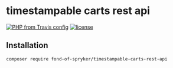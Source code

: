 # timestampable carts rest api

[![PHP from Travis config](https://img.shields.io/travis/php-v/symfony/symfony.svg)](https://php.net/)
[![license](https://img.shields.io/github/license/mashape/apistatus.svg)](https://packagist.org/packages/fond-of-spryker/timestampable-carts-rest-api)

## Installation

```
composer require fond-of-spryker/timestampable-carts-rest-api
```
